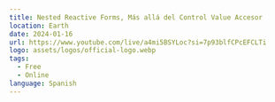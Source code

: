 ```yaml
---
title: Nested Reactive Forms, Más allá del Control Value Accesor
location: Earth
date: 2024-01-16
url: https://www.youtube.com/live/a4mi5BSYLoc?si=7p93blfCPcEFCLTi
logo: assets/logos/official-logo.webp
tags:
  - Free
  - Online
language: Spanish
---
```

